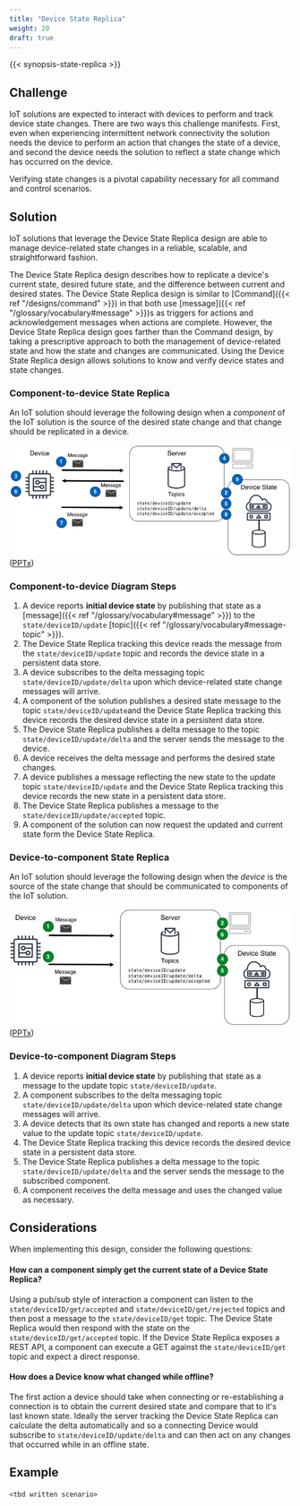```yaml
---
title: "Device State Replica"
weight: 20
draft: true
---
```


{{< synopsis-state-replica >}}
<!--more-->

## Challenge
IoT solutions are expected to interact with devices to perform and track device state changes. There are two ways this challenge manifests. First, even when experiencing intermittent network connectivity the solution needs the device to perform an action that changes the state of a device, and second the device needs the solution to reflect a state change which has occurred on the device.

Verifying state changes is a pivotal capability necessary for all command and control scenarios. 

## Solution
IoT solutions that leverage the Device State Replica design are able to manage device-related state changes in a reliable, scalable, and straightforward fashion. 

The Device State Replica design describes how to replicate a device's current state, desired future state, and the difference between current and desired states. The Device State Replica design is similar to [Command]({{< ref "/designs/command" >}}) in that both use [message]({{< ref "/glossary/vocabulary#message" >}})s as triggers for actions and acknowledgement messages when actions are complete. However, the Device State Replica design goes farther than the Command design, by taking a prescriptive approach to both the management of device-related state and how the state and changes are communicated. Using the Device State Replica design allows solutions to know and verify device states and state changes.

### Component-to-device State Replica

An IoT solution should leverage the following design when a *component* of the IoT solution is the source of the desired state change and that change should be replicated in a device.

![Component-to-device State Replica](c2d-state.png) ([PPTx](/designs/iot-atlas-patterns.pptx))

### Component-to-device Diagram Steps

1. A device reports **initial device state** by publishing that state as a [message]({{< ref "/glossary/vocabulary#message" >}}) to the `state/deviceID/update` [topic]({{< ref "/glossary/vocabulary#message-topic" >}}).
2. The Device State Replica tracking this device reads the message from the `state/deviceID/update` topic and records the device state in a persistent data store.
3. A device subscribes to the delta messaging topic `state/deviceID/update/delta` upon which device-related state change messages will arrive.
4. A component of the solution publishes a desired state message to the topic `state/deviceID/update`and the Device State Replica tracking this device records the desired device state in a persistent data store.
5. The Device State Replica publishes a delta message to the topic `state/deviceID/update/delta` and the server sends the message to the device.
6. A device receives the delta message and performs the desired state changes.
7. A device publishes a message reflecting the new state to the update topic `state/deviceID/update` and the Device State Replica tracking this device records the new state in a persistent data store.
8. The Device State Replica publishes a message to the `state/deviceID/update/accepted` topic.
9. A component of the solution can now request the updated and current state form the Device State Replica.

### Device-to-component State Replica

An IoT solution should leverage the following design when the *device* is the source of the state change that should be communicated to components of the IoT solution.

![Device-to-component State Replication](d2c-state.png) ([PPTx](/designs/iot-atlas-patterns.pptx))

### Device-to-component Diagram Steps
1. A device reports **initial device state** by publishing that state as a message to the update topic `state/deviceID/update`.
2. A component subscribes to the delta messaging topic `state/deviceID/update/delta` upon which device-related state change messages will arrive.
3. A device detects that its own state has changed and reports a new state value to the update topic `state/deviceID/update`.
4. The Device State Replica tracking this device records the desired device state in a persistent data store.
5. The Device State Replica publishes a delta message to the topic `state/deviceID/update/delta` and the server sends the message to the subscribed component.
6. A component receives the delta message and uses the changed value as necessary.  

## Considerations
When implementing this design, consider the following questions:

#### How can a component simply get the current state of a Device State Replica?
Using a pub/sub style of interaction a component can listen to the `state/deviceID/get/accepted` and `state/deviceID/get/rejected` topics and then post a message to the `state/deviceID/get` topic. The Device State Replica would then respond with the state on the `state/deviceID/get/accepted` topic. If the Device State Replica exposes a REST API, a component can execute a GET against the `state/deviceID/get` topic and expect a direct response. 

#### How does a Device know what changed while offline?
The first action a device should take when connecting or re-establishing a connection is to obtain the current desired state and compare that to it's last known state. Ideally the server tracking the Device State Replica can calculate the delta automatically and so a connecting Device would subscribe to `state/deviceID/update/delta` and can then act on any changes that occurred while in an offline state.

## Example
    <tbd written scenario>